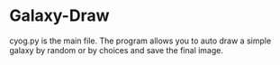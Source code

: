 # Galaxy-Draw

cyog.py is the main file.
The program allows you to auto draw a simple galaxy by random or by choices and save the final image. 
